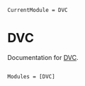 ```@meta
CurrentModule = DVC
```

# DVC

Documentation for [DVC](https://github.com/mertbozkir/DVC.jl).

```@index
```

```@autodocs
Modules = [DVC]
```
